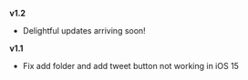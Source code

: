 **v1.2**
* Delightful updates arriving soon!

**v1.1**
* Fix add folder and add tweet button not working in iOS 15
